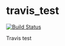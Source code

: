 travis_test
===========

[![Build Status](https://travis-ci.org/giefferre/travis_test.svg?branch=master)](https://travis-ci.org/giefferre/travis_test)

Travis test


